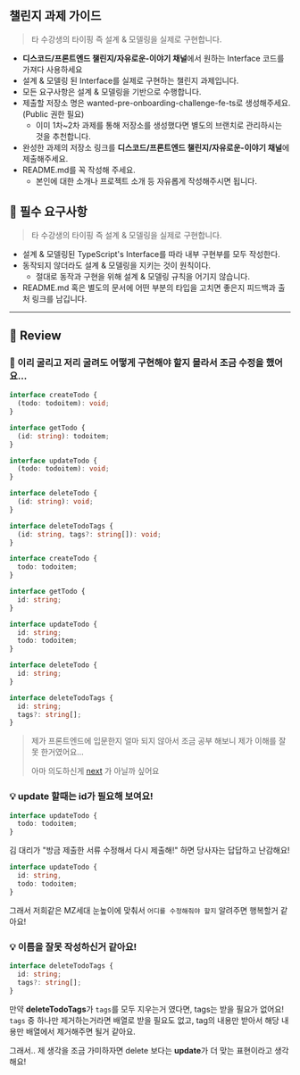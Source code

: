 ## 챌린지 과제 가이드

>타 수강생의 타이핑 즉 설계 & 모델링을 실제로 구현합니다.

- **디스코드/프론트엔드 챌린지/자유로운-이야기 채널**에서 원하는 Interface 코드를 가져다 사용하세요
- 설계 & 모델링 된 Interface를 실제로 구현하는 챌린지 과제입니다.
- 모든 요구사항은 설계 & 모델링을 기반으로 수행합니다.
- 제출할 저장소 명은 wanted-pre-onboarding-challenge-fe-ts로 생성해주세요. (Public 권한 필요)
  - 이미 1차~2차 과제를 통해 저장소를 생성했다면 별도의 브랜치로 관리하시는 것을 추천합니다.
- 완성한 과제의 저장소 링크를 **디스코드/프론트엔드 챌린지/자유로운-이야기 채널**에 제출해주세요.
- README.md를 꼭 작성해 주세요.
  - 본인에 대한 소개나 프로젝트 소개 등 자유롭게 작성해주시면 됩니다.

## 📝 필수 요구사항

>타 수강생의 타이핑 즉 설계 & 모델링을 실제로 구현합니다.

- 설계 & 모델링된 TypeScript's Interface를 따라 내부 구현부를 모두 작성한다.
- 동작되지 않더라도 설계 & 모델링을 지키는 것이 원칙이다.
  - 절대로 동작과 구현을 위해 설계 & 모델링 규칙을 어기지 않습니다.
- README.md 혹은 별도의 문서에 어떤 부분의 타입을 고치면 좋은지 피드백과 출처 링크를 남깁니다.

---
## 📝 Review

### 🫣 이리 굴리고 저리 굴려도 어떻게 구현해야 할지 몰라서 조금 수정을 했어요...
```ts
interface createTodo {
  (todo: todoitem): void;
}

interface getTodo {
  (id: string): todoitem;
}

interface updateTodo {
  (todo: todoitem): void;
}

interface deleteTodo {
  (id: string): void;
}

interface deleteTodoTags {
  (id: string, tags?: string[]): void;
}
```

```ts
interface createTodo {
  todo: todoitem;
}

interface getTodo {
  id: string;
}

interface updateTodo {
  id: string;
  todo: todoitem;
}

interface deleteTodo {
  id: string;
}

interface deleteTodoTags {
  id: string;
  tags?: string[];
}
```

> 제가 프론트엔드에 입문한지 얼마 되지 않아서 조금 공부 해보니 제가 이해를 잘못 한거였어요...
>
> 아마 의도하신게 [next](https://github.com/monegit/wanted-pre-onboarding-challenge-fe-study/blob/main/src/230213/next.ts) 가 아닐까 싶어요

### 💡 update 할때는 id가 필요해 보여요!
```ts
interface updateTodo {
  todo: todoitem;
}
```
김 대리가 "방금 제출한 서류 수정해서 다시 제출해!" 하면 당사자는 답답하고 난감해요!

```ts
interface updateTodo {
  id: string,
  todo: todoitem;
}
```
그래서 저희같은 MZ세대 눈높이에 맞춰서 `어디를 수정해줘야 할지` 알려주면 행복할거 같아요!

### 💡 이름을 잘못 작성하신거 같아요!
```ts
interface deleteTodoTags {
  id: string;
  tags?: string[];
}
```

만약 **deleteTodoTags**가 `tags`를 모두 지우는거 였다면, tags는 받을 필요가 없어요! `tags` 중 하나만 제거하는거라면 배열로 받을 필요도 없고, tag의 내용만 받아서 해당 내용만 배열에서 제거해주면 될거 같아요.

그래서.. 제 생각을 조금 가미하자면 delete 보다는 **update**가 더 맞는 표현이라고 생각해요!